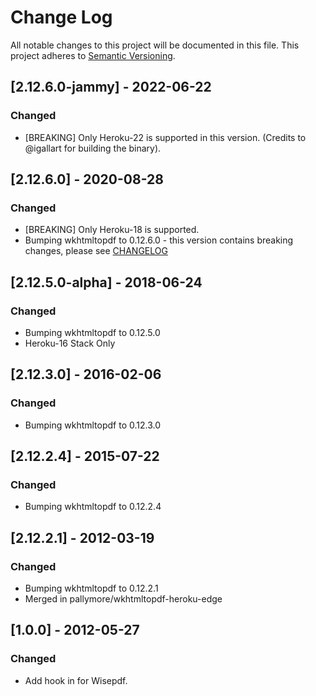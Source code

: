 # Change Log

All notable changes to this project will be documented in this file.
This project adheres to [Semantic Versioning](http://semver.org/).

## [2.12.6.0-jammy] - 2022-06-22

### Changed

- [BREAKING] Only Heroku-22 is supported in this version. (Credits to
  @igallart for building the binary).

## [2.12.6.0] - 2020-08-28

### Changed

- [BREAKING] Only Heroku-18 is supported.
- Bumping wkhtmltopdf to 0.12.6.0 - this version contains breaking
  changes, please see [CHANGELOG](https://github.com/wkhtmltopdf/wkhtmltopdf/releases/0.12.6/)

## [2.12.5.0-alpha] - 2018-06-24

### Changed

- Bumping wkhtmltopdf to 0.12.5.0
- Heroku-16 Stack Only

## [2.12.3.0] - 2016-02-06

### Changed

- Bumping wkhtmltopdf to 0.12.3.0

## [2.12.2.4] - 2015-07-22

### Changed

- Bumping wkhtmltopdf to 0.12.2.4

## [2.12.2.1] - 2012-03-19

### Changed

- Bumping wkhtmltopdf to 0.12.2.1
- Merged in pallymore/wkhtmltopdf-heroku-edge

## [1.0.0] - 2012-05-27

### Changed

- Add hook in for Wisepdf.
